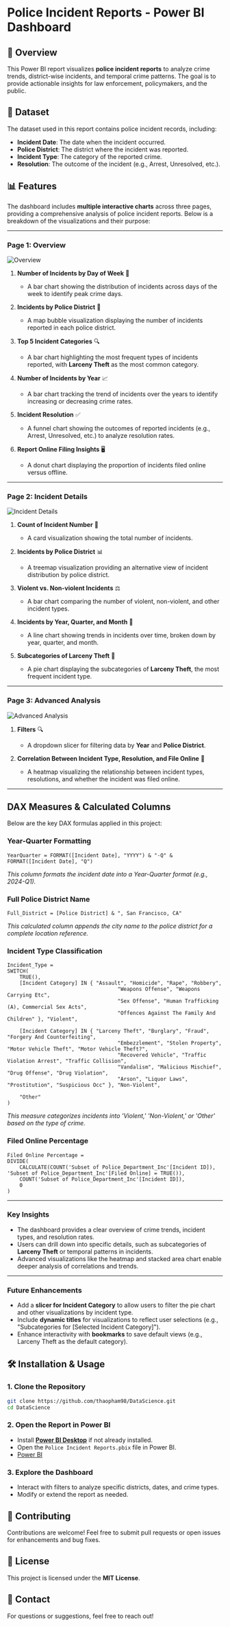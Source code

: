# Police Incident Reports - Power BI Dashboard

## 📌 Overview
This Power BI report visualizes **police incident reports** to analyze crime trends, district-wise incidents, and temporal crime patterns. The goal is to provide actionable insights for law enforcement, policymakers, and the public.

## 📂 Dataset
The dataset used in this report contains police incident records, including:
- **Incident Date**: The date when the incident occurred.
- **Police District**: The district where the incident was reported.
- **Incident Type**: The category of the reported crime.
- **Resolution**: The outcome of the incident (e.g., Arrest, Unresolved, etc.).

## 📊 Features
The dashboard includes **multiple interactive charts** across three pages, providing a comprehensive analysis of police incident reports. Below is a breakdown of the visualizations and their purpose:

---

### **Page 1: Overview**

![Overview](https://github.com/thaopham98/DataScience/blob/main/images/Police%20Incident%20Reports%20-%20Overview.png)

1. **Number of Incidents by Day of Week** 📅  
   - A bar chart showing the distribution of incidents across days of the week to identify peak crime days.

2. **Incidents by Police District** 📍  
   - A map bubble visualization displaying the number of incidents reported in each police district.

3. **Top 5 Incident Categories** 🔍  
   - A bar chart highlighting the most frequent types of incidents reported, with **Larceny Theft** as the most common category.

4. **Number of Incidents by Year** 📈  
   - A bar chart tracking the trend of incidents over the years to identify increasing or decreasing crime rates.

5. **Incident Resolution** ✅  
   - A funnel chart showing the outcomes of reported incidents (e.g., Arrest, Unresolved, etc.) to analyze resolution rates.

6. **Report Online Filing Insights** 🖥️  
   - A donut chart displaying the proportion of incidents filed online versus offline.

---

### **Page 2: Incident Details**

![Incident Details](https://github.com/thaopham98/DataScience/blob/main/images/Police%20Incident%20Reports%20-%20Incident%20Details.png)

1. **Count of Incident Number** 🔢  
   - A card visualization showing the total number of incidents.

2. **Incidents by Police District** 📊  
   - A treemap visualization providing an alternative view of incident distribution by police district.

3. **Violent vs. Non-violent Incidents** ⚖️  
   - A bar chart comparing the number of violent, non-violent, and other incident types.

4. **Incidents by Year, Quarter, and Month** 📅  
   - A line chart showing trends in incidents over time, broken down by year, quarter, and month.

5. **Subcategories of Larceny Theft** 🥧  
   - A pie chart displaying the subcategories of **Larceny Theft**, the most frequent incident type.

---

### **Page 3: Advanced Analysis**

![Advanced Analysis](https://github.com/thaopham98/DataScience/blob/main/images/Police%20Incident%20Reports%20-%20Advanced%20Analysis.png)

1. **Filters** 🔍  
   - A dropdown slicer for filtering data by **Year** and **Police District**.

2. **Correlation Between Incident Type, Resolution, and File Online** 🔗  
   - A heatmap visualizing the relationship between incident types, resolutions, and whether the incident was filed online.

---

## DAX Measures & Calculated Columns
Below are the key DAX formulas applied in this project:

### Year-Quarter Formatting
```DAX
YearQuarter = FORMAT([Incident Date], "YYYY") & "-Q" & FORMAT([Incident Date], "Q")
```
*This column formats the incident date into a Year-Quarter format (e.g., 2024-Q1).*  

### Full Police District Name
```DAX
Full_District = [Police District] & ", San Francisco, CA"
```
*This calculated column appends the city name to the police district for a complete location reference.*  

### Incident Type Classification
```DAX
Incident_Type = 
SWITCH(
    TRUE(),
    [Incident Category] IN { "Assault", "Homicide", "Rape", "Robbery", 
                                    "Weapons Offense", "Weapons Carrying Etc", 
                                    "Sex Offense", "Human Trafficking (A), Commercial Sex Acts", 
                                    "Offences Against The Family And Children" }, "Violent",
    
    [Incident Category] IN { "Larceny Theft", "Burglary", "Fraud", "Forgery And Counterfeiting", 
                                    "Embezzlement", "Stolen Property", "Motor Vehicle Theft", "Motor Vehicle Theft?", 
                                    "Recovered Vehicle", "Traffic Violation Arrest", "Traffic Collision", 
                                    "Vandalism", "Malicious Mischief", "Drug Offense", "Drug Violation", 
                                    "Arson", "Liquor Laws", "Prostitution", "Suspicious Occ" }, "Non-Violent",
    
    "Other"
)
```
*This measure categorizes incidents into 'Violent,' 'Non-Violent,' or 'Other' based on the type of crime.*  

### Filed Online Percentage
```DAX
Filed Online Percentage = 
DIVIDE(
    CALCULATE(COUNT('Subset of Police_Department_Inc'[Incident ID]), 'Subset of Police_Department_Inc'[Filed Online] = TRUE()),
    COUNT('Subset of Police_Department_Inc'[Incident ID]),
    0
)
```
---

### **Key Insights**
- The dashboard provides a clear overview of crime trends, incident types, and resolution rates.
- Users can drill down into specific details, such as subcategories of **Larceny Theft** or temporal patterns in incidents.
- Advanced visualizations like the heatmap and stacked area chart enable deeper analysis of correlations and trends.

---

### **Future Enhancements**
- Add a **slicer for Incident Category** to allow users to filter the pie chart and other visualizations by incident type.
- Include **dynamic titles** for visualizations to reflect user selections (e.g., "Subcategories for [Selected Incident Category]").
- Enhance interactivity with **bookmarks** to save default views (e.g., Larceny Theft as the default category).

## 🛠 Installation & Usage
### **1. Clone the Repository**
```bash
git clone https://github.com/thaopham98/DataScience.git
cd DataScience
```

### **2. Open the Report in Power BI**
- Install **[Power BI Desktop](https://powerbi.microsoft.com/)** if not already installed.
- Open the `Police Incident Reports.pbix` file in Power BI.
- [Power BI](https://app.powerbi.com/groups/me/reports/cb3ab8b2-c1e6-428d-a78b-03833c7b1f93/9f99b2d38dae1b46d930?experience=power-bi) 

### **3. Explore the Dashboard**
- Interact with filters to analyze specific districts, dates, and crime types.
- Modify or extend the report as needed.


## 📝 Contributing
Contributions are welcome! Feel free to submit pull requests or open issues for enhancements and bug fixes.

## 📜 License
This project is licensed under the **MIT License**.

## 📩 Contact
For questions or suggestions, feel free to reach out!
